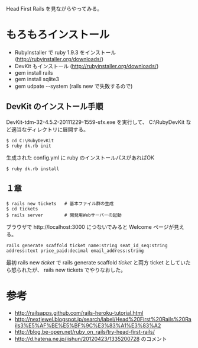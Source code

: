 ﻿
Head First Rails を見ながらやってみる。

# もろもろインストール

* RubyInstaller で ruby 1.9.3 をインストール (http://rubyinstaller.org/downloads/)
* DevKit もインストール (http://rubyinstaller.org/downloads/)
* gem install rails
* gem install sqlite3
* gem udpate --system (rails new で失敗するので)

## DevKit のインストール手順

DevKit-tdm-32-4.5.2-20111229-1559-sfx.exe を実行して、 C:\RubyDevKit など適当なディレクトリに展開する。

```
$ cd C:\RubyDevKit
$ ruby dk.rb init
```

生成された config.yml に ruby のインストールパスがあればOK

```
$ ruby dk.rb install
```

## １章

```
$ rails new tickets   # 基本ファイル群の生成
$ cd tickets
$ rails server        # 開発用Webサーバーの起動
```

ブラウザで http://localhost:3000 につないでみると Welcome ページが見える。

```
rails generate scaffold ticket name:string seat_id_seq:string address:text price_paid:decimal email_address:string
```

最初 rails new *ticket* で rails generate scaffold *ticket* と両方 ticket としていたら怒られたが、 rails new tickets でやりなおした。

# 参考
* http://railsapps.github.com/rails-heroku-tutorial.html
* http://nextjewel.blogspot.jp/search/label/Head%20First%20Rails%20Rails3%E5%AF%BE%E5%BF%9C%E3%83%A1%E3%83%A2
* http://blog.be-open.net/ruby_on_rails/try-head-first-rails/
* http://d.hatena.ne.jp/iishun/20120423/1335200728 のコメント
